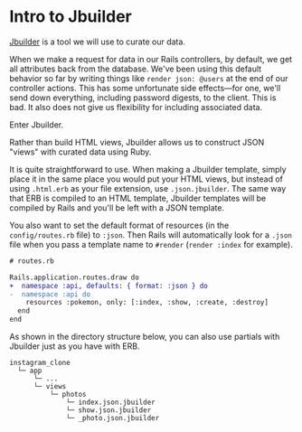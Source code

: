 # Intro to Jbuilder

[Jbuilder][jbuilder-docs] is a tool we will use to curate our data.

When we make a request for data in our Rails controllers, by default, we get all
attributes back from the database. We've been using this default behavior so far
by writing things like `render json: @users` at the end of our controller
actions. This has some unfortunate side effects—for one, we'll send down
everything, including password digests, to the client. This is bad. It also
does not give us flexibility for including associated data.

Enter Jbuilder.

Rather than build HTML views, Jbuilder allows us to construct JSON "views" with
curated data using Ruby.

It is quite straightforward to use. When making a Jbuilder template, simply
place it in the same place you would put your HTML views, but instead of using
`.html.erb` as your file extension, use `.json.jbuilder`. The same way that ERB
is compiled to an HTML template, Jbuilder templates will be compiled by Rails
and you'll be left with a JSON template.

You also want to set the default format of resources (in the `config/routes.rb`
file) to `:json`. Then Rails will automatically look for a `.json` file when you
pass a template name to `#render` (`render :index` for example).

```diff
# routes.rb

Rails.application.routes.draw do
+  namespace :api, defaults: { format: :json } do
-  namespace :api do
    resources :pokemon, only: [:index, :show, :create, :destroy]
  end
end
```

As shown in the directory structure below, you can also use partials with
Jbuilder just as you have with ERB.

```
instagram_clone
  └─ app
      └─ ...
      └─ views
          └─ photos
              └─ index.json.jbuilder
              └─ show.json.jbuilder
              └─ _photo.json.jbuilder
```

[jbuilder-docs]:https://github.com/rails/jbuilder
